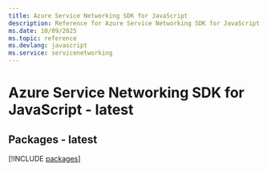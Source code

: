 ```yaml
---
title: Azure Service Networking SDK for JavaScript
description: Reference for Azure Service Networking SDK for JavaScript
ms.date: 10/09/2025
ms.topic: reference
ms.devlang: javascript
ms.service: servicenetworking
---
```

# Azure Service Networking SDK for JavaScript - latest
## Packages - latest
[!INCLUDE [packages](service-networking-index.md)]